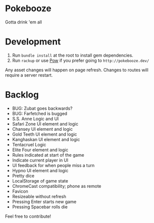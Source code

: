 Pokebooze
=========

Gotta drink 'em all


Development
===========

1. Run `bundle install` at the root to install gem dependencies.
2. Run `rackup` or use [Pow](http://pow.cx/) if you prefer going to `http://pokebooze.dev/`

Any asset changes will happen on page refresh. Changes to routes will require a server restart.


Backlog
=====

- BUG: Zubat goes backwards?
- BUG: Farfetched is bugged
- S.S. Anne Logic and UI
- Safari Zone UI element and logic
- Chansey UI element and logic
- Gold Teeth UI element and logic
- Kanghaskan UI element and logic
- Tentacruel Logic
- Elite Four element and logic
- Rules indicated at start of the game
- Indicate current player in UI
- UI feedback for when people miss a turn
- Hypno UI element and logic
- Pretty dice
- LocalStorage of game state
- ChromeCast compatibility; phone as remote
- Favicon
- Resizeable without refresh
- Pressing Enter starts new game
- Pressing Spacebar rolls die

Feel free to contribute!